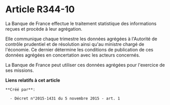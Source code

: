 # Article R344-10

La Banque de France effectue le traitement statistique des informations reçues et procède à leur agrégation. 

Elle communique chaque trimestre les données agrégées à l'Autorité de contrôle prudentiel et de résolution ainsi qu'au
ministre chargé de l'économie. Ce dernier détermine les conditions de publication de ces données agrégées en concertation
avec les acteurs concernés. 

La Banque de France peut utiliser ces données agrégées pour l'exercice de ses missions.

**Liens relatifs à cet article**

	**Créé par**:

	  - Décret n°2015-1431 du 5 novembre 2015 - art. 1
